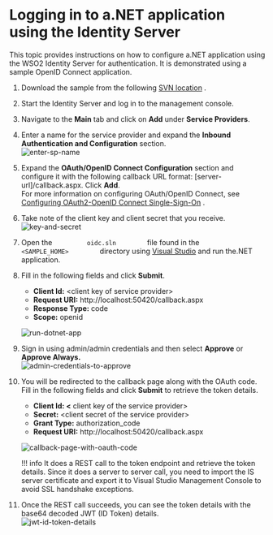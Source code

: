 # Logging in to a.NET application using the Identity Server

This topic provides instructions on how to configure a.NET application
using the WSO2 Identity Server for authentication. It is demonstrated
using a sample OpenID Connect application.

1.  Download the sample from the following [SVN
    location](https://svn.wso2.org/repos/wso2/people/lahiruc/oidc_sample/)
   .
2.  Start the Identity Server and log in to the management console.
3.  Navigate to the **Main** tab and click on **Add** under **Service
    Providers**.
4.  Enter a name for the service provider and expand the **Inbound
    Authentication and Configuration** section.  
    ![enter-sp-name](../assets/img/tutorials/enter-sp-name.png)
5.  Expand the **OAuth/OpenID Connect Configuration** section and
    configure it with the following callback URL
    format: \[server-url\]/callback.aspx. Click **Add**.  
    For more information on configuring OAuth/OpenID Connect, see
    [Configuring OAuth2-OpenID Connect
    Single-Sign-On](../../learn/configuring-oauth2-openid-connect-single-sign-on)
   .
6.  Take note of the client key and client secret that you receive.  
    ![key-and-secret](../assets/img/tutorials/key-and-secret.png)
7.  Open the `          oidc.sln         ` file found in the
    `          <SAMPLE_HOME>         ` directory using [Visual
    Studio](https://www.visualstudio.com/downloads/) and run the.NET
    application.
8.  Fill in the following fields and click **Submit**.
    -   **Client Id:** \<client key of service provider\>
    -   **Request URI:** http://localhost:50420/callback.aspx
    -   **Response Type:** code
    -   **Scope:** openid

    ![run-dotnet-app](../assets/img/tutorials/run-dotnet-app.png)
    
9.  Sign in using admin/admin credentials and then select **Approve** or
    **Approve Always.**  
    ![admin-credentials-to-approve](../assets/img/tutorials/admin-credentials-to-approve.png)
    
10. You will be redirected to the callback page along with the OAuth
    code. Fill in the following fields and click **Submit** to retrieve
    the token details.  

    -   **Client Id: \<** client key of the service provider\>
    -   **Secret:** \<client secret of the service provider\>
    -   **Grant Type:** authorization\_code
    -   **Request URI:** http://localhost:50420/callback.aspx  

    ![callback-page-with-oauth-code](../assets/img/tutorials/callback-page-with-oauth-code.png)

    !!! info 
		It does a REST call to the token endpoint and retrieve the token
		details. Since it does a server to server call, you need to import
		the IS server certificate and export it to Visual Studio Management
		Console to avoid SSL handshake exceptions.

11. Once the REST call succeeds, you can see the token details with the
    base64 decoded JWT (ID Token) details.  
    ![jwt-id-token-details](../assets/img/tutorials/jwt-id-token-details.png)
